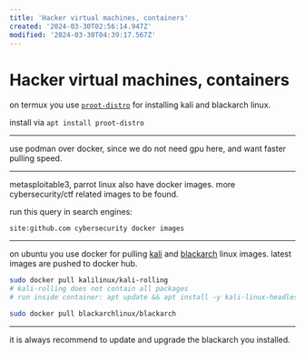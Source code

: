 ```yaml
---
title: 'Hacker virtual machines, containers'
created: '2024-03-30T02:56:14.947Z'
modified: '2024-03-30T04:39:17.567Z'
---
```


# Hacker virtual machines, containers

on termux you use [`proot-distro`](https://github.com/termux/proot-distro) for installing kali and blackarch linux.

install via  `apt install proot-distro`

---

use podman over docker, since we do not need gpu here, and want faster pulling speed.

---

metasploitable3, parrot linux also have docker images. more cybersecurity/ctf related images to be found.

run this query in search engines:
```
site:github.com cybersecurity docker images
```

---

on ubuntu you use docker for pulling [kali](https://www.kali.org/docs/containers/official-kalilinux-docker-images/) and [blackarch](https://github.com/BlackArch/blackarch-docker) linux images. latest images are pushed to docker hub.

```bash
sudo docker pull kalilinux/kali-rolling 
# kali-rolling does not contain all packages
# run inside container: apt update && apt install -y kali-linux-headless

sudo docker pull blackarchlinux/blackarch
```

---

it is always recommend to update and upgrade the blackarch you installed.
